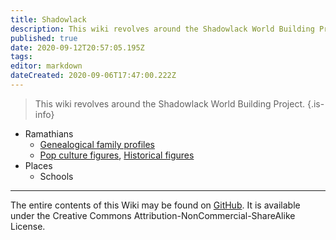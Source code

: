 ```yaml
---
title: Shadowlack
description: This wiki revolves around the Shadowlack World Building Project.
published: true
date: 2020-09-12T20:57:05.195Z
tags: 
editor: markdown
dateCreated: 2020-09-06T17:47:00.222Z
---
```


> This wiki revolves around the Shadowlack World Building Project.
{.is-info}


- Ramathians
	- [Genealogical family profiles](/t/genealogy)
	- [Pop culture figures](/t/pop%20culture), [Historical figures](/t/historical%20figures)
- Places
	- Schools

---

The entire contents of this Wiki may be found on [GitHub](https://github.com/shadowlack/shadowlack-core-book). It is available under the Creative Commons Attribution-NonCommercial-ShareAlike License.